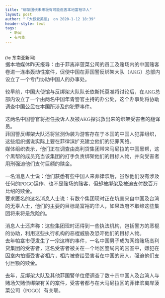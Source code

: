 ```yaml
---
title: "绑架团伙未来极有可能危害本地富裕华人"
layout: post
author: "「大叔爱美丽」 on 2020-1-12 18:39"
header-style: text
tags:
  - 新闻
  - 有可能
---
```


<head></head>
<body>
 <br> 
 <font face="微软雅黑">(by 东南亚新闻)</font>
 <br> 
 <font face="微软雅黑"><font color="#393e46"><font style="font-size:16px">据本地媒体昨天报导：由于菲离岸菠菜公司的员工及赌场内的中国赌客卷进一连串轰动性案件，促使中国在菲国警反绑架大队（AKG）总部内设立了一个专门协助中国人的办事处。</font></font></font>
 <br> 
 <font face="微软雅黑"><br> <font color="#393e46"><font style="font-size:16px">较早前，中国大使馆与反绑架大队队长依斯托莫准将讨论后，在AKG总部内设立了一个由两名中国年青警官主持的办公处，这个办事处将协助调查中国公民在本国所涉及的犯罪事件。</font></font></font>
 <br> 
 <font face="微软雅黑"><br> <font color="#393e46"><font style="font-size:16px">这两名中国警官将担任投诉人及被AKG探员救出来的绑架受害者的翻译员。</font></font><br> <font color="#393e46"><font style="font-size:16px">菲国警反绑架大队还将监测伪装为游客存在于本国的中国人犯罪组织，这些组织据说实际上要在菲律滨扩充建立他们的犯罪网络。</font></font><br> <font color="#393e46"><font style="font-size:16px">媒体组织表示，他们正在调查由高利贷集团带来马尼拉的中国黑帮，这个黑帮的成员充当该集团的打手负责绑架他们的目标人物，并向受害者用刑强迫他们支付巨额的赎金。</font></font></font>
 <br> 
 <font face="微软雅黑"><br> <font color="#393e46"><font style="font-size:16px">一名消息人士说：他们获悉有些中国人来菲律滨后，虽然他们没有涉及任何的POGO运作，也不是赌场的赌客，但却被绑架及被迫支付数百万比绍的赎金。</font></font><br> <font color="#393e46"><font style="font-size:16px">要求匿名的这名消息人士说：有数个集团现时正在坑害来自中国及台湾的无辜人士，他们的主要的目标是富裕的华人，如果政府不取缔这些集团将来将是危险的。</font></font></font>
 <br> 
 <font face="微软雅黑"><br> <font color="#393e46"><font style="font-size:16px">消息人士还声称：这些集团现时还得到一些执法机构，包括警方的恶棍的协助，利用这些执行机构的恶棍威胁及恐吓他们的目标人物。</font></font><br> <font color="#393e46"><font style="font-size:16px">去年帕塞市便发生了一宗这样的事件，一名中国男子成为网络赌场高利贷集团的受害者，这名受害者被关在一个地区警局内的囚室中，嫌犯在囚室内拍摄受害者相片，相片被寄给受害者在中国的家人，强迫他们支付巨额的赎金。</font></font></font>
 <br> 
 <font face="微软雅黑"><br> <font color="#393e46"><font style="font-size:16px">去年，反绑架大队及其他菲国警单位便调查了数十宗中国人及台湾人与赌场欠赌债绑架有关的案件，受害者都与在大马尼拉区的菲律滨离岸菠菜公司（POGO）有关联。</font></font></font>
 <br>
</body>


